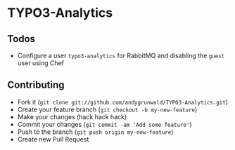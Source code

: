# TYPO3-Analytics

## Todos

* Configure a user `typo3-analytics` for RabbitMQ and disabling the `guest` user using Chef

## Contributing

* Fork it (`git clone git://github.com/andygrunwald/TYPO3-Analytics.git`)
* Create your feature branch (`git checkout -b my-new-feature`)
* Make your changes (hack hack hack)
* Commit your changes (`git commit -am 'Add some feature'`)
* Push to the branch (`git push origin my-new-feature`)
* Create new Pull Request